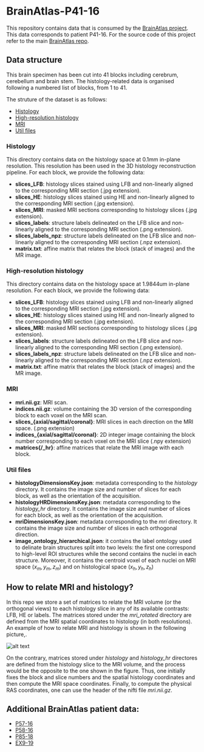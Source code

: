# BrainAtlas-P41-16
This repository contains data that is consumed by the [BrainAtlas project](https://github.com/UCL/BrainAtlas). This data corresponds to patient P41-16. For the source code of this project refer to the main [BrainAtlas repo](https://github.com/UCL/BrainAtlas).

## Data structure
This brain specimen has been cut into 41 blocks including cerebrum, cerebellum and brain stem. The histology-related data is organised following a numbered list of blocks, from 1 to 41. 

The struture of the dataset is as follows:
- [Histology](#histology)
- [High-resolution histology](#histology_hr)
- [MRI](#mri_rotated)
- [Util files](#utils)


<div id='histology'/>
  
### Histology

This directory contains data on the histology space at 0.1mm in-plane resolution. This resolution has been used in the 3D histology reconstruction pipeline. 
For each block, we provide the following data:
 - __slices_LFB__: histology slices stained using LFB and non-linearly aligned to the corresponding MRI section (.jpg extension).
 - __slices_HE__: histology slices stained using HE and non-linearly aligned to the corresponding MRI section (.jpg extension).
 - __slices_MRI__: masked MRI sections corresponding to histology slices (.jpg extension).
 - __slices_labels__: structure labels delineated on the LFB slice and non-linearly aligned to the corresponding MRI section (.png extension).
 - __slices_labels_npz__: structure labels delineated on the LFB slice and non-linearly aligned to the corresponding MRI section (.npz extension).
 - __matrix.txt__: affine matrix that relates the block (stack of images) and the MR image.

<div id='histology_hr'/>
  
### High-resolution histology

This directory contains data on the histology space at 1.9844um in-plane resolution. 
For each block, we provide the following data:
 - __slices_LFB__: histology slices stained using LFB and non-linearly aligned to the corresponding MRI section (.jpg extension).
 - __slices_HE__: histology slices stained using HE and non-linearly aligned to the corresponding MRI section (.jpg extension).
 - __slices_MRI__: masked MRI sections corresponding to histology slices (.jpg extension).
 - __slices_labels__: structure labels delineated on the LFB slice and non-linearly aligned to the corresponding MRI section (.png extension).
 - __slices_labels_npz__: structure labels delineated on the LFB slice and non-linearly aligned to the corresponding MRI section (.npz extension).
 - __matrix.txt__: affine matrix that relates the block (stack of images) and the MR image.


<div id='mri_rotated'/>
  
### MRI

- __mri.nii.gz__: MRI scan.
- __indices.nii.gz__: volume containing the 3D version of the corresponding block to each voxel on the MRI scan.
- __slices\_{axial/sagittal/coronal}__: MRI slices in each direction on the MRI space.  (.png extension)
- __indices\_{axial/sagittal/coronal}__: 2D integer image containing the block number corresponding to each voxel on the MRI slice  (.npy extension)
- __matrices{/_hr}__: affine matrices that relate the MRI image with each block.


<div id='utils'/>
  
### Util files

- __histologyDimensionsKey.json__: metadata corresponding to the *histology* directory. It contains the image size and number of slices for each block, as well as the orientation of the acquisition.
- __histologyHRDimensionsKey.json__: metadata corresponding to the *histology_hr* directory. It contains the image size and number of slices for each block, as well as the orientation of the acquisition.
- __mriDimensionsKey.json__: metadata corresponding to the *mri* directory. It contains the image size and number of slices in each orthogonal direction.
- __image_ontology_hierarchical.json__: it contains the label ontology used to delinate brain structures split into two levels: the first one correspond to high-level ROI structures while the second contains the nuclei in each structure. Moreover, it contains the centroid voxel of each nuclei on MRI space $(x_m, y_m, z_m)$ and on histological space $(x_h, y_h, z_h)$
	

## How to relate MRI and histology?
In this repo we store a set of matrices to relate the MRI volume (or the orthogonal views) to each histology slice in any of its available contrasts: LFB, HE or labels.
The matrices stored under the _mri_rotated_ directory are defined from the MRI spatial coordinates to histology (in both resolutions). An example of how to relate MRI and histology is shown in the following picture,.

![alt text](https://github.com/UCL/BrainAtlas-P41-16/blob/main/mri2histo.svg?raw=true)

On the contrary, matrices stored under _histology_ and _histology_hr_ directores are defined from the histology slice to the MRI volume, and the process would be the opposite to the one shown in the figure. Thus, one initially fixes the block and slice numbers and the spatial histology coordinates and then compute the MRI space coordinates. Finally, to compute the physical RAS coordinates, one can use the header of the nifti file _mri.nii.gz_.

## Additional BrainAtlas patient data:
* [P57-16](https://github.com/UCL/BrainAtlas-P57-16)
* [P58-16](https://github.com/UCL/BrainAtlas-P58-16)
* [P85-18](https://github.com/UCL/BrainAtlas-P85-18)
* [EX9-19](https://github.com/UCL/BrainAtlas-EX9-19)

